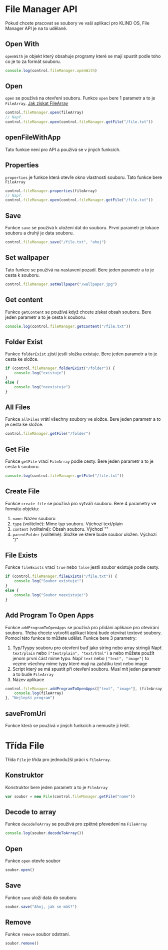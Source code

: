 # File Manager API

Pokud chcete pracovat se soubory ve vaši aplikaci pro KLIND OS, File Manager API je na to udělané.

## Open With

`openWith` je objekt který obsahuje programy které se mají spustit podle toho co je to za formát souboru.

```javascript
console.log(control.fileManager.openWith)
```

## Open

`open` se používá na otevření souboru. Funkce `open` bere 1 parametr a to je `FileArray`. [Jak získat FileArray](#get-file)

```javascript
control.fileManager.open(fileArray)
// Např.
control.fileManager.open(control.fileManager.getFile("/file.txt"))
```

## openFileWithApp

Tato funkce není pro API a používá se v jiných funkcích.

## Properties

`properties` je funkce která otevře okno vlastnosti souboru. Tato funkce bere `FileArray`

```javascript
control.fileManager.properties(fileArray)
// Např.
control.fileManager.open(control.fileManager.getFile("/file.txt"))
```

## Save

Funkce `save` se používá k uložení dat do souboru. První parametr je lokace souboru a druhý je data souboru.

```javascript
control.fileManager.save("/file.txt", "ahoj")
```

## Set wallpaper

Tato funkce se používá na nastavení pozadí. Bere jeden parametr a to je cesta k souboru.

```javascript
control.fileManager.setWallpaper("/wallpaper.jpg")
```

## Get content

Funkce `getContent` se používá když chcete získat obsah souboru. Bere jeden parametr a to je cesta k souboru.

```javascript
console.log(control.fileManager.getContent("/file.txt"))
```

## Folder Exist

Funkce `folderExist` zjistí jestli složka existuje. Bere jeden parametr a to je cesta ke složce.

```javascript
if (control.fileManager.folderExist("/folder")) {
    console.log("existuje")
}
else {
    console.log("neexistuje")
}
```

## All Files

Funkce `allFiles` vrátí všechny soubory ve složce. Bere jeden parametr a to je cesta ke složce.

```javascript
control.fileManager.getFile("/folder")
```

## Get File

Funkce `getFile` vrací `FileArray` podle cesty. Bere jeden parametr a to je cesta k souboru.

```javascript
console.log(control.fileManager.getFile("/file.txt"))
```

## Create File

Funkce `create file` se používá pro vytváří souboru. Bere 4 parametry ve formátu objektu:
1. `name`: Název souboru
2. `type` (volitelné): Mime typ souboru. Výchozí text/plain
3. `content` (volitelné): Obsah souboru. Výchozí ""
4. `parentFolder` (volitelné): Složke ve které bude soubor uložen. Výchozí "/"

## File Exists

Funkce `fileExists` vrací `true` nebo `false` jestli soubor existuje podle cesty.

```javascript
if (control.fileManager.fileExists("/file.txt")) {
    console.log("Soubor existuje!")
}
else {
    console.log("Soubor neexistuje!")
}
```

## Add Program To Open Apps

Funkce `addProgramToOpenApps` se používá pro přidání aplikace pro otevírání souboru.
Třeba chcete vytvořit aplikaci která bude otevírat textové soubory. Pomocí této funkce to můžete udělat.
Funkce bere 3 parametry:
1. Typ/Tyypy souboru pro otevření buď jako string nebo array stringů
   Např. `text/plain` nebo `["text/plain", "text/html"]`
   a nebo můžete použít jenom první část mime typu. Např `text` nebo `["text", "image"]` to vezme všechny mime typy které mají na začátku text nebo image
2. Script který se má spustit při otevření souboru. Musí mít jeden parametr a to bude `FileArray`
3. Název aplikace

```javascript
control.fileManager.addProgramToOpenApps(["text", "image"], (fileArray) => {
    console.log(fileArray)
}, "Nejlepší program")
```

## saveFromUri

Funkce která se používá v jiných funkcích a nemusíte ji řešit.

# Třída File

Třída `File` je třída pro jednodužší práci s `FileArray`.

## Konstruktor

Konstruktor bere jeden parametr a to je `FileArray`

```javascript
var soubor = new File(control.fileManager.getFile("name"))
```

## Decode to array

Funkce `decodeToArray` se používá pro zpětné převedení na `FileArray`

```javascript
console.log(soubor.decodeToArray())
```

## Open

Funkce `open` otevře soubor

```javascript
soubor.open()
```

## Save

Funkce `save` uloží data do souboru

```javascript
soubor.save("Ahoj, jak se máš?")
```

## Remove

Funkce `remove` soubor odstraní.

```javascript
soubor.remove()
```